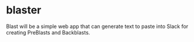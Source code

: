 # blaster

Blast will be a simple web app that can generate text to paste into Slack for creating PreBlasts and Backblasts.
